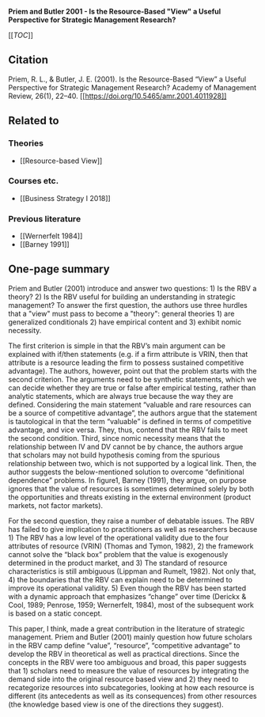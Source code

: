**Priem and Butler 2001 - Is the Resource-Based "View" a Useful Perspective for Strategic Management Research?**

[[_TOC_]]

## Citation
Priem, R. L., & Butler, J. E. (2001). Is the Resource-Based “View” a Useful Perspective for Strategic Management Research? Academy of Management Review, 26(1), 22–40. [[https://doi.org/10.5465/amr.2001.4011928]]

## Related to

### Theories
* [[Resource-based View]]

### Courses etc.
* [[Business Strategy I 2018]]

### Previous literature
* [[Wernerfelt 1984]]
* [[Barney 1991]]

## One-page summary
Priem and Butler (2001) introduce and answer two questions: 1) Is the RBV a theory? 2) Is the RBV useful for building an understanding in strategic management? To answer the first question, the authors use three hurdles that a "view" must pass to become a "theory": general theories 1) are generalized conditionals 2) have empirical content and 3) exhibit nomic necessity.  

The first criterion is simple in that the RBV’s main argument can be explained with if/then statements (e.g. if a firm attribute is VRIN, then that attribute is a resource leading the firm to possess sustained competitive advantage). The authors, however, point out that the problem starts with the second criterion. The arguments need to be synthetic statements, which we can decide whether they are true or false after empirical testing, rather than analytic statements, which are always true because the way they are defined. Considering the main statement “valuable and rare resources can be a source of competitive advantage”, the authors argue that the statement is tautological in that the term “valuable” is defined in terms of competitive advantage, and vice versa. They, thus, contend that the RBV fails to meet the second condition. Third, since nomic necessity means that the relationship between IV and DV cannot be by chance, the authors argue that scholars may not build hypothesis coming from the spurious relationship between two, which is not supported by a logical link. Then, the author suggests the below-mentioned solution to overcome “definitional dependence” problems. In figure1, Barney (1991), they argue, on purpose ignores that the value of resources is sometimes determined solely by both the opportunities and threats existing in the external environment (product markets, not factor markets).  

For the second question, they raise a number of debatable issues. The RBV has failed to give implication to practitioners as well as researchers because 1) The RBV has a low level of the operational validity due to the four attributes of resource (VRIN) (Thomas and Tymon, 1982), 2) the framework cannot solve the “black box” problem that the value is exogenously determined in the product market, and 3) The standard of resource characteristics is still ambiguous (Lippman and Rumelt, 1982). Not only that, 4) the boundaries that the RBV can explain need to be determined to improve its operational validity. 5) Even though the RBV has been started with a dynamic approach that emphasizes “change” over time (Derickx & Cool, 1989; Penrose, 1959; Wernerfelt, 1984), most of the subsequent work is based on a static concept. 

This paper, I think, made a great contribution in the literature of strategic management. Priem and Butler (2001) mainly question how future scholars in the RBV camp define “value”, “resource”, “competitive advantage” to develop the RBV in theoretical as well as practical directions. Since the concepts in the RBV were too ambiguous and broad, this paper suggests that 1) scholars need to measure the value of resources by integrating the demand side into the original resource based view and 2) they need to recategorize resources into subcategories, looking at how each resource is different (its antecedents as well as its consequences) from other resources (the knowledge based view is one of the directions they suggest).      